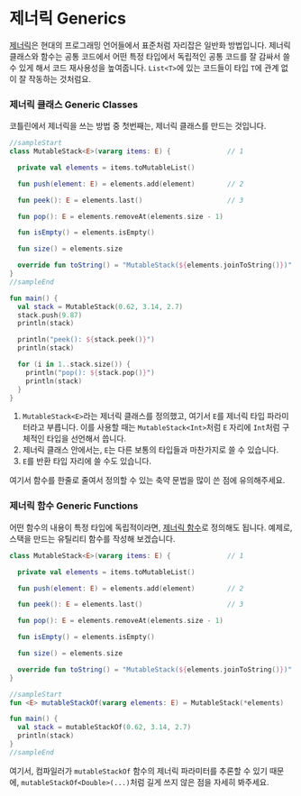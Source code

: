# 제너릭 Generics

[제너릭](https://kotlinlang.org/docs/reference/generics.html)은 현대의 프로그래밍 언어들에서 표준처럼 자리잡은 일반화 방법입니다. 제너릭 클래스와 함수는 공통 코드에서 어떤 특정 타입에서 독립적인 공통 코드를 잘 감싸서 쓸 수 있게 해서 코드 재사용성을 높여줍니다. `List<T>`에 있는 코드들이 타입 `T`에 관계 없이 잘 작동하는 것처럼요.

### 제너릭 클래스 Generic Classes

코틀린에서 제너릭을 쓰는 방법 중 첫번째는, 제너릭 클래스를 만드는 것입니다.

```kotlin
//sampleStart
class MutableStack<E>(vararg items: E) {              // 1

  private val elements = items.toMutableList()

  fun push(element: E) = elements.add(element)        // 2

  fun peek(): E = elements.last()                     // 3

  fun pop(): E = elements.removeAt(elements.size - 1)

  fun isEmpty() = elements.isEmpty()

  fun size() = elements.size

  override fun toString() = "MutableStack(${elements.joinToString()})"
}
//sampleEnd

fun main() {
  val stack = MutableStack(0.62, 3.14, 2.7)
  stack.push(9.87)
  println(stack)

  println("peek(): ${stack.peek()}")
  println(stack)

  for (i in 1..stack.size()) {
    println("pop(): ${stack.pop()}")
    println(stack)
  }
}

```


1. `MutableStack<E>`라는 제너릭 클래스를 정의했고, 여기서 `E`를 제너릭 타입 파라미터라고 부릅니다. 이를 사용할 때는 `MutableStack<Int>`처럼 `E` 자리에 `Int`처럼 구체적인 타입을 선언해서 씁니다.
2. 제너릭 클래스 안에서는, `E`는 다른 보통의 타입들과 마찬가지로 쓸 수 있습니다.
3. `E`를 반환 타입 자리에 쓸 수도 있습니다.

여기서 함수를 한줄로 줄여서 정의할 수 있는 축약 문법을 많이 쓴 점에 유의해주세요.

### 제너릭 함수 Generic Functions

어떤 함수의 내용이 특정 타입에 독립적이라면, [제너릭 함수](https://kotlinlang.org/docs/reference/generics.html#generic-functions)로 정의해도 됩니다. 예제로, 스택을 만드는 유틸리티 함수를 작성해 보겠습니다.

```kotlin
class MutableStack<E>(vararg items: E) {              // 1

  private val elements = items.toMutableList()

  fun push(element: E) = elements.add(element)        // 2

  fun peek(): E = elements.last()                     // 3

  fun pop(): E = elements.removeAt(elements.size - 1)

  fun isEmpty() = elements.isEmpty()

  fun size() = elements.size

  override fun toString() = "MutableStack(${elements.joinToString()})"
}

//sampleStart
fun <E> mutableStackOf(vararg elements: E) = MutableStack(*elements)

fun main() {
  val stack = mutableStackOf(0.62, 3.14, 2.7)
  println(stack)
}
//sampleEnd
```

여기서, 컴파일러가 `mutableStackOf` 함수의 제너릭 파라미터를 추론할 수 있기 때문에, `mutableStackOf<Double>(...)`처럼 길게 쓰지 않은 점을 자세히 봐주세요.

